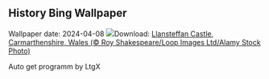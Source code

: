 ## History Bing Wallpaper
Wallpaper date: 2024-04-08
![](https://www.bing.com/th?id=OHR.LlansteffanCastleWales_EN-GB2601161101_UHD.jpg&w=1000)Download: [Llansteffan Castle, Carmarthenshire, Wales (© Roy Shakespeare/Loop Images Ltd/Alamy Stock Photo)](https://www.bing.com/th?id=OHR.LlansteffanCastleWales_EN-GB2601161101_UHD.jpg)

Auto get programm by LtgX
